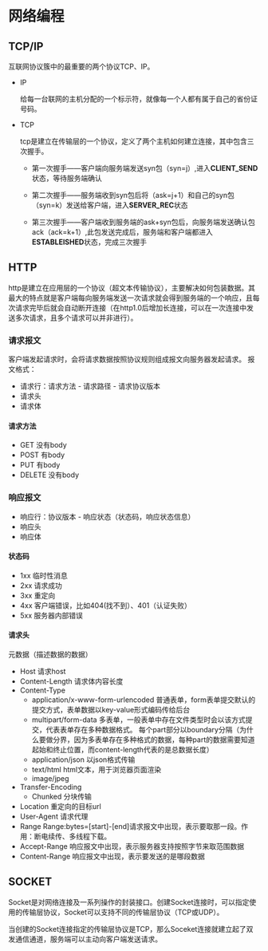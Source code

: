 # 网络编程

## TCP/IP

互联网协议簇中的最重要的两个协议TCP、IP。

- IP

  给每一台联网的主机分配的一个标示符，就像每一个人都有属于自己的省份证号码。

- TCP

  tcp是建立在传输层的一个协议，定义了两个主机如何建立连接，其中包含三次握手。

  - 第一次握手——客户端向服务端发送syn包（syn=j）,进入**CLIENT_SEND**状态，等待服务端确认

  - 第二次握手——服务端收到syn包后将（ask=j+1）和自己的syn包（syn=k）发送给客户端，进入**SERVER_REC**状态
  - 第三次握手——客户端收到服务端的ask+syn包后，向服务端发送确认包ack（ack=k+1）,此包发送完成后，服务端和客户端都进入**ESTABLEISHED**状态，完成三次握手



## HTTP

http是建立在应用层的一个协议（超文本传输协议），主要解决如何包装数据。其最大的特点就是客户端每向服务端发送一次请求就会得到服务端的一个响应，且每次请求完毕后就会自动断开连接（在http1.0后增加长连接，可以在一次连接中发送多次请求，且多个请求可以并非进行）。
### 请求报文
客户端发起请求时，会将请求数据按照协议规则组成报文向服务器发起请求。
报文格式：
* 请求行：请求方法 - 请求路径 - 请求协议版本
* 请求头
* 请求体

#### 请求方法
* GET
没有body
* POST
有body
* PUT
有body
* DELETE
没有body

### 响应报文
* 响应行：协议版本 - 响应状态（状态码，响应状态信息）
* 响应头
* 响应体

#### 状态码
* 1xx 临时性消息
* 2xx 请求成功
* 3xx 重定向
* 4xx 客户端错误，比如404(找不到）、401（认证失败）
* 5xx 服务器内部错误

#### 请求头
元数据（描述数据的数据）
* Host 
请求host
* Content-Length
请求体内容长度
* Content-Type
    * application/x-www-form-urlencoded
      普通表单，form表单提交默认的提交方式，表单数据以key-value形式编码传给后台
    * multipart/form-data
      多表单，一般表单中存在文件类型时会以该方式提交，代表表单存在多种数据格式。
      每个part部分以boundary分隔（为什么要做分界，因为多表单存在多种格式的数据，每种part的数据需要知道起始和终止位置，而content-length代表的是总数据长度）
    * application/json
      以json格式传输
    * text/html
      html文本，用于浏览器页面渲染
    * image/jpeg
* Transfer-Encoding
    * Chunked
      分块传输
* Location
  重定向的目标url
* User-Agent
  请求代理
* Range
  Range:bytes=[start]-[end]请求报文中出现，表示要取那一段。作用：断电续传、多线程下载。
* Accept-Range
  响应报文中出现，表示服务器支持按照字节来取范围数据
* Content-Range
  响应报文中出现，表示要发送的是哪段数据


## SOCKET

Socket是对网络连接及一系列操作的封装接口。创建Socket连接时，可以指定使用的传输层协议，Socket可以支持不同的传输层协议（TCP或UDP）。

当创建的Socket连接指定的传输层协议是TCP，那么Soceket连接就建立起了双发通信通道，服务端可以主动向客户端发送请求。
